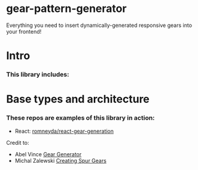 # gear-pattern-generator
Everything you need to insert dynamically-generated responsive gears into your frontend!
# Intro



### This library includes:


# Base types and architecture


### These repos are examples of this library in action:

- React: [romneyda/react-gear-generation](https://github.com/RomneyDa/react-gear-generation)

Credit to:
- Abel Vince [Gear Generator](https://geargenerator.com/#200,200,100,6,1,3,0,4,1,8,2,4,27,-90,0,0,0,0,0,0,16,4,4,27,-60,0,0,0,0,1,1,12,1,12,20,-60,0,0,0,0,2,0,60,5,12,20,0,1,0,0,0,0,0,3,-515)
- Michal Zalewski [Creating Spur Gears](https://lcamtuf.coredump.cx/gcnc/ch6/#6.2)